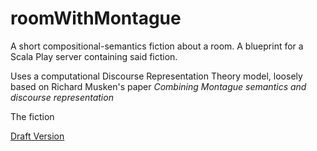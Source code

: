 # roomWithMontague
A short compositional-semantics fiction about a room. A blueprint for a Scala Play server containing said fiction.

Uses a computational Discourse Representation Theory model, loosely based on Richard Musken's paper *Combining Montague semantics and discourse representation*

The fiction 

[Draft Version](http://rooms.kavid.xyz)
